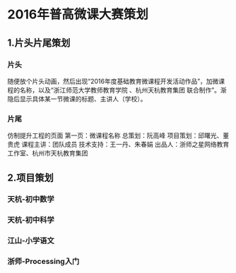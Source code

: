 # 2016年普高微课大赛策划
## 1.片头片尾策划
### 片头
随便放个片头动画，然后出现“2016年度基础教育微课程开发活动作品”，加微课程的名称，以及“浙江师范大学教师教育学院 、杭州天杭教育集团 联合制作”。渐隐后显示具体某一节微课的标题、主讲人（学校）。

### 片尾
仿制提升工程的页面
第一页：微课程名称
总策划：阮高峰
项目策划：邱曙光、董贵虎
课程主讲：团队成员
技术支持：王一丹、朱春娟
出品人：浙师之星网络教育工作室、杭州市天杭教育集团







## 2.项目策划
### 天杭-初中数学

### 天杭-初中科学

### 江山-小学语文

### 浙师-Processing入门



